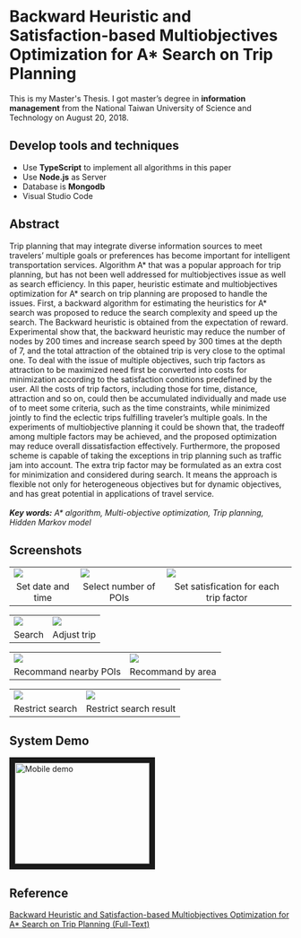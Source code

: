 # Backward Heuristic and Satisfaction-based Multiobjectives Optimization for A* Search on Trip Planning
This is my Master's Thesis. I got master’s degree in **information management** from the National Taiwan University of Science and Technology on August 20, 2018.
 
## Develop tools and techniques
+ Use **TypeScript** to implement all algorithms in this paper
+ Use **Node.js** as Server
+ Database is **Mongodb**
+ Visual Studio Code

## Abstract
Trip planning that may integrate diverse information sources to meet travelers’ multiple goals or preferences has become important for intelligent transportation services. Algorithm A* that was a popular approach for trip planning, but has not been well addressed for multiobjectives issue as well as search efficiency. In this paper, heuristic estimate and multiobjectives optimization for A* search on trip planning are proposed to handle the issues. First, a backward algorithm for estimating the heuristics for A* search was proposed to reduce the search complexity and speed up the search. The Backward heuristic is obtained from the expectation of reward. Experimental show that, the backward heuristic may reduce the number of nodes by 200 times and increase search speed by 300 times at the depth of 7, and the total attraction of the obtained trip is very close to the optimal one. To deal with the issue of multiple objectives, such trip factors as attraction to be maximized need first be converted into costs for minimization according to the satisfaction conditions predefined by the user. All the costs of trip factors, including those for time, distance, attraction and so on, could then be accumulated individually and made use of to meet some criteria, such as the time constraints, while minimized jointly to find the eclectic trips fulfilling traveler’s multiple goals. In the experiments of multiobjective planning it could be shown that, the tradeoff among multiple factors may be achieved, and the proposed optimization may reduce overall dissatisfaction effectively. Furthermore, the proposed scheme is capable of taking the exceptions in trip planning such as traffic jam into account. The extra trip factor may be formulated as an extra cost for minimization and considered during search. It means the approach is flexible not only for heterogeneous objectives but for dynamic objectives, and has great potential in applications of travel service.<br/><br/>
_**Key words:** A* algorithm, Multi-objective optimization, Trip planning, Hidden Markov model_

## Screenshots
<table>
 <tr>
  <td><img src="https://github.com/ChienKangLu/Master-Thesis/blob/master/img/datetime.png" /></td>
  <td><img src="https://github.com/ChienKangLu/Master-Thesis/blob/master/img/length.png" /></td>
  <td><img src="https://github.com/ChienKangLu/Master-Thesis/blob/master/img/satification.png" /></td>
 </tr>
 <tr>
  <td align="center">Set date and time</td>
  <td align="center">Select number of POIs</td>
  <td align="center">Set satisfication for each trip factor</td>
 </tr>
</table>
<table>
 <tr>
  <td><img src="https://github.com/ChienKangLu/Master-Thesis/blob/master/img/search.png" /></td>
  <td><img src="https://github.com/ChienKangLu/Master-Thesis/blob/master/img/alter.png" /></td>
 </tr>
 <tr>
  <td align="center">Search</td>
  <td align="center">Adjust trip</td>
 </tr>
</table>
<table>
 <tr>
  <td><img src="https://github.com/ChienKangLu/Master-Thesis/blob/master/img/recomd.png" /></td>
  <td><img src="https://github.com/ChienKangLu/Master-Thesis/blob/master/img/area_recomd.png" /></td>
 </tr>
 <tr>
  <td align="center">Recommand nearby POIs</td>
  <td align="center">Recommand by area</td>
 </tr>
</table>
<table>
 <tr>
  <td><img src="https://github.com/ChienKangLu/Master-Thesis/blob/master/img/restrict_search.png" /></td>
  <td><img src="https://github.com/ChienKangLu/Master-Thesis/blob/master/img/restrict_search_result.png" /></td>
 </tr>
 <tr>
  <td align="center">Restrict search</td>
  <td align="center">Restrict search result</td>
 </tr>
</table>
 
## System Demo 
<a href="https://www.youtube.com/watch?v=62v6cuF5I-0" target="_tab"><img src="http://img.youtube.com/vi/62v6cuF5I-0/0.jpg" 
alt="Mobile demo" width="240" height="180" border="10" /></a>
## Reference
[Backward Heuristic and Satisfaction-based Multiobjectives Optimization for A* Search on Trip Planning (Full-Text)](http://etheses.lib.ntust.edu.tw/cgi-bin/gs32/gsweb.cgi/ccd=B1WIII/record?r1=1&h1=2)


